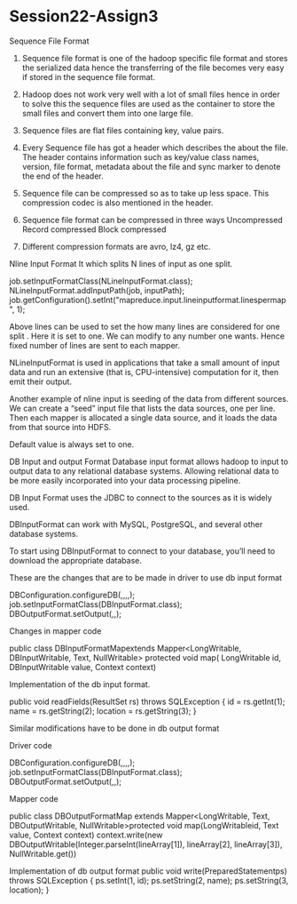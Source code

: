 # Session22-Assign3

Sequence File Format
1) Sequence file format is one of the hadoop specific file format and stores the serialized data hence the transferring of the file becomes very easy if stored in the sequence file format.

2) Hadoop does not work very well with a lot of small files hence in order to solve this the sequence files are used as the container to store the small files and convert them into one large file.

3) Sequence files are flat files containing key, value pairs.

4) Every Sequence file has got a header which describes the about the file. The header contains information such as key/value class names, version, file format, metadata about the file and sync marker to denote the end of the header.

 5) Sequence file can be compressed so as to take up less space. This compression codec is also mentioned in the header.

6) Sequence file format can be compressed in three ways
	Uncompressed
	Record compressed
	Block compressed
7) Different compression formats are avro, lz4, gz  etc.





Nline Input Format
It which splits N lines of input as one split.



job.setInputFormatClass(NLineInputFormat.class);
NLineInputFormat.addInputPath(job, inputPath);
job.getConfiguration().setInt("mapreduce.input.lineinputformat.linespermap", 1);

Above lines can be used to set the how many lines are considered for one split . Here it is set to one. We can modify to any number one wants.
Hence fixed number of lines are sent to each mapper.


NLineInputFormat is used in applications that take a small amount of input data and run an extensive (that is, CPU-intensive) computation for it, then emit their output.

Another example of nline input is seeding of the data from different sources.
We can create a “seed” input file that lists the data sources, one per line. Then each mapper is allocated a single data source, and it loads the data from that source into HDFS.


Default value is always set to one.



DB Input and output Format
Database input format allows hadoop to input to output data to any relational database systems. Allowing relational data to be more easily incorporated into your data processing pipeline.

DB Input Format uses the JDBC to connect to the sources as it is widely used.

DBInputFormat can work with MySQL, PostgreSQL, and several other database systems.

To start using DBInputFormat to connect to your database, you’ll need to download the appropriate database.

These are the changes that are to be made in driver to use db input format

DBConfiguration.configureDB(<Configuration>,<Driver>,<Connection String>,<UserName>,<Password>);
job.setInputFormatClass(DBInputFormat.class);
DBOutputFormat.setOutput(<Job>,<Output Table>,<List of table columns>);


Changes in mapper code

public class DBInputFormatMapextends Mapper<LongWritable, DBInputWritable, Text, NullWritable>
protected void map(
LongWritable id,
DBInputWritable value, Context context)



Implementation of the db input format.

public void
readFields(ResultSet rs) throws SQLException
{
id = rs.getInt(1);
name = rs.getString(2);
location = rs.getString(3);
}





Similar modifications have to be done in db output format

Driver code

DBConfiguration.configureDB(<Configuration>,<Driver>,<Connection String>,<UserName>,<Password>);
job.setInputFormatClass(DBInputFormat.class);
DBOutputFormat.setOutput(<Job>,<Output Table>,<List of table columns>);




Mapper code

public class  DBOutputFormatMap
extends Mapper<LongWritable, Text, DBOutputWritable, NullWritable>protected void map(LongWritableid, Text value, Context context)
context.write(new DBOutputWritable(Integer.parseInt(lineArray[1]), lineArray[2], lineArray[3]), NullWritable.get())





Implementation of db output format
public void write(PreparedStatementps) throws SQLException
{
ps.setInt(1, id);
ps.setString(2, name);
ps.setString(3, location);
}
